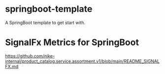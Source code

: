 # springboot-template
A SpringBoot template to get start with.

# SignalFx Metrics for SpringBoot
https://github.com/nike-internal/product_catalog.service.assortment.v1/blob/main/README_SIGNALFX.md